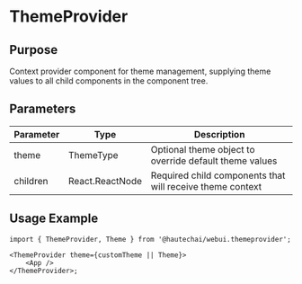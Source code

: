 # ThemeProvider

## Purpose

Context provider component for theme management, supplying theme values to all child components in the component tree.

## Parameters

| Parameter | Type            | Description                                               |
| --------- | --------------- | --------------------------------------------------------- |
| theme     | ThemeType       | Optional theme object to override default theme values    |
| children  | React.ReactNode | Required child components that will receive theme context |

## Usage Example

```tsx
import { ThemeProvider, Theme } from '@hautechai/webui.themeprovider';

<ThemeProvider theme={customTheme || Theme}>
    <App />
</ThemeProvider>;
```
